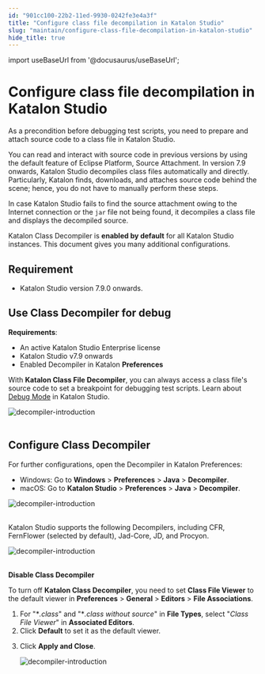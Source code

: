 ```yaml
---
id: "901cc100-22b2-11ed-9930-0242fe3e4a3f"
title: "Configure class file decompilation in Katalon Studio"
slug: "maintain/configure-class-file-decompilation-in-katalon-studio"
hide_title: true
---
```

import useBaseUrl from '@docusaurus/useBaseUrl';


# <a id="id" class="anchor_top_offset"/><a id="ariaid-title1" class="anchor_top_offset"/>Configure  class file decompilation in <span xmlns="http://www.w3.org/1999/xhtml" className="ph">Katalon Studio</span> 

<p xmlns="http://www.w3.org/1999/xhtml" className="p">As a precondition before debugging test scripts, you need to   prepare and attach source code to a class file in Katalon   Studio.</p> 
<p xmlns="http://www.w3.org/1999/xhtml" className="p">You can read and interact with source code in previous versions   by using the default feature of Eclipse Platform, Source   Attachment. In version 7.9 onwards, Katalon Studio decompiles class   files automatically and directly. Particularly, Katalon finds,   downloads, and attaches source code behind the scene; hence, you do   not have to manually perform these steps.</p> 
<p xmlns="http://www.w3.org/1999/xhtml" className="p">In case Katalon Studio fails to find the source attachment owing   to the Internet connection or the <code className="ph codeph">jar</code> file not being found,   it decompiles a class file and displays the decompiled source.</p> 
<p xmlns="http://www.w3.org/1999/xhtml" className="p">Katalon Class Decompiler is <strong className="ph b">enabled by default</strong>   for all Katalon Studio instances. This document gives you many   additional configurations.</p> 

## Requirement

<div xmlns="http://www.w3.org/1999/xhtml" className="p"><ul className="ul"><li className="li"><p className="p"><span className="ph">Katalon Studio</span> version 7.9.0 onwards.</p></li></ul></div>

## <a id="id_1" class="anchor_top_offset"/>Use Class Decompiler for debug

<p xmlns="http://www.w3.org/1999/xhtml" className="p"> <strong className="ph b">Requirements</strong>:</p> 
<ul xmlns="http://www.w3.org/1999/xhtml" className="ul"><li className="li">An active Katalon Studio Enterprise license</li><li className="li">Katalon Studio v7.9 onwards</li><li className="li">Enabled Decompiler in Katalon <strong className="ph b">Preferences</strong>   </li></ul> 
<p xmlns="http://www.w3.org/1999/xhtml" className="p">With <strong className="ph b">Katalon Class File Decompiler</strong>, you can always access a class file's source code to set a breakpoint for debugging test scripts. Learn about <a className="xref" href="/create-tests/debug-a-test-case/debug-a-test-case-in-katalon-studio#id_8">Debug Mode</a> in Katalon Studio.</p> 
<p xmlns="http://www.w3.org/1999/xhtml" className="p"> <img className="image" src={useBaseUrl("https://github.com/katalon-studio/docs-images/raw/master/katalon-studio/docs/execute-a-test-case-or-a-test-suite/decompiler-introduction.png")} alt="decompiler-introduction" /><br /><br /> </p> 

## <a id="id_2" class="anchor_top_offset"/>Configure Class Decompiler

<p xmlns="http://www.w3.org/1999/xhtml" className="p">For further configurations, open the Decompiler in Katalon Preferences:</p> 
<ul xmlns="http://www.w3.org/1999/xhtml" className="ul"><li className="li">Windows: Go to <strong className="ph b">Windows</strong> &gt; <strong className="ph b">Preferences</strong> &gt; <strong className="ph b">Java</strong> &gt; <strong className="ph b">Decompiler</strong>.</li><li className="li">macOS: Go to <strong className="ph b">Katalon Studio</strong> &gt; <strong className="ph b">Preferences</strong> &gt; <strong className="ph b">Java</strong> &gt; <strong className="ph b">Decompiler</strong>.</li></ul> 
<p xmlns="http://www.w3.org/1999/xhtml" className="p"> <img className="image" src={useBaseUrl("https://github.com/katalon-studio/docs-images/raw/master/katalon-studio/docs/class-decompiler/decompiler.png")} alt="decompiler-introduction" /><br /><br /> </p> 
<p xmlns="http://www.w3.org/1999/xhtml" className="p">Katalon Studio supports the following Decompilers, including CFR, FernFlower (selected by default), Jad-Core, JD, and Procyon.</p> 
<p xmlns="http://www.w3.org/1999/xhtml" className="p"> <img className="image" src={useBaseUrl("https://github.com/katalon-studio/docs-images/raw/master/katalon-studio/docs/class-decompiler/decompilers.png")} alt="decompiler-introduction" /><br /><br /> </p> 
<p xmlns="http://www.w3.org/1999/xhtml" className="p"> <strong className="ph b">Disable Class Decompiler</strong> </p> 
<p xmlns="http://www.w3.org/1999/xhtml" className="p">To turn off <strong className="ph b">Katalon Class Decompiler</strong>, you need to set <strong className="ph b">Class File Viewer</strong> to the default viewer in <strong className="ph b">Preferences</strong> &gt; <strong className="ph b">General</strong> &gt; <strong className="ph b">Editors</strong> &gt; <strong className="ph b">File Associations</strong>.</p> 
<ol xmlns="http://www.w3.org/1999/xhtml" className="ol"><li className="li">For "*<em className="ph i">.class</em>" and "*<em className="ph i">.class without source</em>" in <strong className="ph b">File Types</strong>, select "<em className="ph i">Class File Viewer</em>" in <strong className="ph b">Associated Editors</strong>.</li><li className="li">Click <strong className="ph b">Default</strong> to set it as the default viewer.</li><li className="li">     <p className="p">Click <strong className="ph b">Apply and Close</strong>.</p>     <p className="p"> <img className="image" src={useBaseUrl("https://github.com/katalon-studio/docs-images/raw/master/katalon-studio/docs/class-decompiler/switch.png")} alt="decompiler-introduction" /><br /><br />     </p>   </li></ol> 
